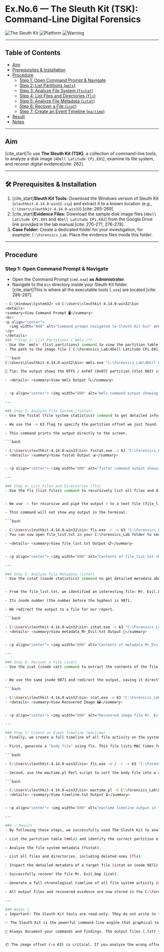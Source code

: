# Ex.No.6 — The Sleuth Kit (TSK): Command-Line Digital Forensics

![The Sleuth Kit](https://img.shields.io/badge/The_Sleuth_Kit-4.14.0-blue)
![Platform](https://img.shields.io/badge/Platform-Windows-lightgrey)
![Warning](https://img.shields.io/badge/⚠️-Command_Line-red)

---

## Table of Contents
- [Aim](#aim)
- [Prerequisites & Installation](#prerequisites--installation)
- [Procedure](#procedure)
  - [Step 1: Open Command Prompt & Navigate](#step-1-open-command-prompt--navigate)
  - [Step 2: List Partitions (`mmls`)](#step-2-list-partitions-mmls)
  - [Step 3: Analyze File System (`fsstat`)](#step-3-analyze-file-system-fsstat)
  - [Step 4: List Files and Directories (`fls`)](#step-4-list-files-and-directories-fls)
  - [Step 5: Analyze File Metadata (`istat`)](#step-5-analyze-file-metadata-istat)
  - [Step 6: Recover a File (`icat`)](#step-6-recover-a-file-icat)
  - [Step 7: Create an Event Timeline (`mactime`)](#step-7-create-an-event-timeline-mactime)
- [Result](#result)
- [Notes](#notes)

---

## Aim
[cite_start]To use **The Sleuth Kit (TSK)**, a collection of command-line tools, to analyze a disk image (`4Dell Latitude CPi.E01`), examine its file system, and recover digital evidence[cite: 262].

---

## 🛠️ Prerequisites & Installation

1.  [cite_start]**Sleuth Kit Tools:** Download the Windows version of Sleuth Kit (`sleuthkit-4.14.0-win32.zip`) and extract it to a known location (e.g., `C:\Users\sleuthkit-4.14.0-win32`) [cite: 265-269].
2.  [cite_start]**Evidence Files:** Download the sample disk image files (`4Dell Latitude CPi.E01` and `4Dell Latitude CPi.E02`) from the Google Drive link provided in the lab manual [cite: 270-271, 276-278].
3.  **Case Folder:** Create a dedicated folder for your investigation, for example: `C:\Forensics_Lab`. Place the evidence files inside this folder.

---

## Procedure

### Step 1: Open Command Prompt & Navigate
- Open the Command Prompt (`cmd.exe`) **as Administrator**.
- Navigate to the `bin` directory inside your Sleuth Kit folder. [cite_start]This is where all the executable tools (`.exe`) are located [cite: 286-287].

```bash
- C:\Windows\System32> cd C:\Users\sleuthkit-4.14.0-win32\bin
<details>
<summary>View Command Prompt 🖥️</summary>
<br>
<p align="center">
  <img width="800" alt="Command prompt navigated to Sleuth Kit bin" src="https://github.com/user-attachments/assets/placeholder-image-url" />
</p>
</details>
### **Step 2: List Partitions (`mmls`)**
- Use the `mmls` (list partitions) command to view the partition table of the disk image. This is critical for finding the **offset** (the starting sector) of the partition we want to analyze.
- The path to the image file (`C:\Forensics_Lab\4Dell Latitude CPi.E01`) must be in quotes.

```bash
C:\Users\sleuthkit-4.14.0-win32\bin> mmls.exe "C:\Forensics_Lab\4Dell Latitude CPi.E01"

📁 Tip: The output shows the NTFS / exFAT (0x07) partition (Slot 002) starts at sector 63. This is our offset for the next commands.

- <details> <summary>View mmls Output 🔍</summary>


- <p align="center"> <img width="800" alt="mmls command output showing partition offset 63" src="https://www.google.com/search?q=https://github.com/user-attachments/assets/placeholder-image-url" /> </p> </details>

---

### Step 3: Analyze File System (fsstat)
- Use the fsstat (file system statistics) command to get detailed information about the partition.

- We use the -o 63 flag to specify the partition offset we just found.

- This command prints the output directly to the screen.

```bash

- C:\Users\sleuthkit-4.14.0-win32\bin> fsstat.exe -o 63 "C:\Forensics_Lab\4Dell Latitude CPi.E01"
- <details> <summary>View fsstat Output 📊</summary>


- <p align="center"> <img width="800" alt="fsstat command output showing NTFS details" src="https://www.google.com/search?q=https://github.com/user-attachments/assets/placeholder-image-url" /> </p> </details>

---

### Step 4: List Files and Directories (fls)
- Use the fls (list files) command to recursively list all files and directories in the partition.


- We use -r for recursive and pipe the output > to a text file (file_list.txt) for easy review and documentation.

- This command will not show any output in the terminal.

```bash

- C:\Users\sleuthkit-4.14.0-win32\bin> fls.exe -r -o 63 "C:\Forensics_Lab\4Dell Latitude CPi.E01" > C:\Forensics_Lab\file_list.txt
- You can now open file_list.txt in your C:\Forensics_Lab folder to see all the files.

- <details> <summary>View file_list.txt Output 📋</summary>


- <p align="center"> <img width="800" alt="Contents of file_list.txt showing Mr. Evil.bmp" src="https://www.google.com/search?q=https://github.com/user-attachments/assets/placeholder-image-url" /> </p> </details>

---

### Step 5: Analyze File Metadata (istat)
- Use the istat (inode statistics) command to get detailed metadata about a specific file, such as its MAC (Modified, Accessed, Changed) times .


- From the file_list.txt, we identified an interesting file: Mr. Evil.bmp.

- Its inode number (the number before the hyphen) is 9871.

- We redirect the output to a file for our report.

```bash

- C:\Users\sleuthkit-4.14.0-win32\bin> istat.exe -o 63 "C:\Forensics_Lab\4Dell Latitude CPi.E01" 9871 > C:\Forensics_Lab\metadata_Mr_Evil.txt
- <details> <summary>View metadata_Mr_Evil.txt Output 📝</summary>


- <p align="center"> <img width="800" alt="Contents of metadata_Mr_Evil.txt" src="https://www.google.com/search?q=https://github.com/user-attachments/assets/placeholder-image-url" /> </p> </details>

---

### Step 6: Recover a File (icat)
- Use the icat (inode cat) command to extract the contents of the file using its inode number .


- We use the same inode 9871 and redirect the output, saving it directly as a .bmp image.

```bash

- C:\Users\sleuthkit-4.14.0-win32\bin> icat.exe -o 63 "C:\Forensics_Lab\4Dell Latitude CPi.E01" 9871 > C:\Forensics_Lab\RECOVERED_Mr_Evil.bmp
- <details> <summary>View Recovered Image 🖼️</summary>


- <p align="center"> <img width="600" alt="Recovered image file Mr. Evil.bmp" src="https://www.google.com/search?q=https://github.com/user-attachments/assets/placeholder-image-url" /> </p> </details>

---

### Step 7: Create an Event Timeline (mactime)
- Finally, we create a full timeline of all file activity on the system .

- First, generate a "body file" using fls. This file lists MAC times for all files .

```bash

- C:\Users\sleuthkit-4.14.0-win32\bin> fls.exe -m / -r -o 63 "C:\Forensics_Lab\4Dell Latitude CPi.E01" > C:\Forensics_Lab\body.txt

- Second, use the mactime.pl Perl script to sort the body file into a chronological timeline, saved as a .txt file (which can also be opened in Excel) .

```bash

- C:\Users\sleuthkit-4.14.0-win32\bin> mactime.pl -b C:\Forensics_Lab\body.txt > C:\Forensics_Lab\timeline.txt
- <details> <summary>View timeline.txt Output ⏳</summary>


- <p align="center"> <img width="800" alt="mactime timeline output in text file" src="https://www.google.com/search?q=https://github.com/user-attachments/assets/placeholder-image-url" /> </p> </details>

---

### ✅ Result
- By following these steps, we successfully used The Sleuth Kit to analyze the 4Dell Latitude CPi.E01 disk image. We were able to:

- List the partition table (mmls) and identify the correct partition offset (63).

- Analyze the file system metadata (fsstat).

- List all files and directories, including deleted ones (fls).

- Inspect the detailed metadata of a target file (istat on inode 9871).

- Successfully recover the file Mr. Evil.bmp (icat).

- Generate a full chronological timeline of all file system activity (mactime).

- All output files and recovered evidence are now stored in the C:\Forensics_Lab case folder, ready for reporting .

---

### Notes 📌
⚠ Important: The Sleuth Kit tools are read-only. They do not write to the source image, which preserves the integrity of the evidence.

✅ The Sleuth Kit is the powerful command-line engine that graphical tools like Autopsy are built on. Learning TSK commands gives you a deeper understanding of how forensic analysis works.

💾 Always document your commands and findings. The output files (.txt) you create are part of your case notes and final report .


📦 The image offset (-o 63) is critical. If you analyze the wrong offset (e.g., the full disk at offset 0), your file system commands will fail.
